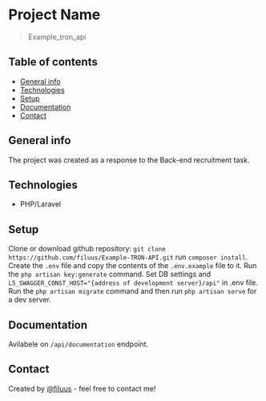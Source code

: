 # Project Name

> Example_tron_api

## Table of contents

-   [General info](#general-info)
-   [Technologies](#technologies)
-   [Setup](#setup)
-   [Documentation ](#status)
-   [Contact](#contact)

## General info

The project was created as a response to the Back-end recruitment task.

## Technologies

-   PHP/Laravel

## Setup

Clone or download github repository:
`git clone https://github.com/filuus/Example-TRON-API.git` run `composer install`. Create the `.env` file and copy the contents of the `.env.example` file to it. Run the `php artisan key:generate` command. Set DB settings and `L5_SWAGGER_CONST_HOST="{address of development server}/api"` in .env file. Run the `php artisan migrate` command and then run `php artisan serve` for a dev server.

## Documentation

Avilabele on `/api/documentation` endpoint.

## Contact

Created by [@filuus](https://github.com/filuus) - feel free to contact me!
